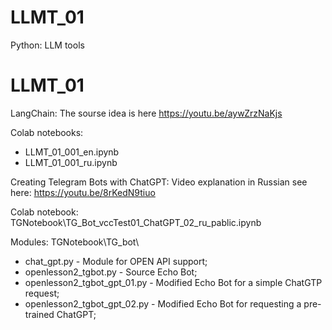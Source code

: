 # LLMT_01
Python: LLM tools

# LLMT_01
LangChain: The sourse idea is here https://youtu.be/aywZrzNaKjs 

Colab notebooks:
* LLMT_01_001_en.ipynb
* LLMT_01_001_ru.ipynb

Creating Telegram Bots with ChatGPT:
Video explanation in Russian see here:  https://youtu.be/8rKedN9tiuo

Colab notebook:
TGNotebook\TG_Bot_vccTest01_ChatGPT_02_ru_pablic.ipynb
 
Modules:
TGNotebook\TG_bot\
* chat_gpt.py - Module for OPEN API support;
* openlesson2_tgbot.py - Source Echo Bot;
* openlesson2_tgbot_gpt_01.py - Modified Echo Bot for a simple ChatGTP request;
* openlesson2_tgbot_gpt_02.py - Modified Echo Bot for requesting a pre-trained ChatGPT;
